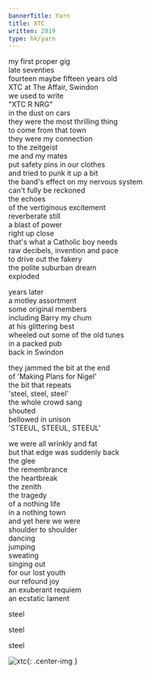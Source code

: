 ```yaml
---
bannerTitle: Yarn
title: XTC 
written: 2019
type: hk/yarn
---
```



my first proper gig  
late seventies  
fourteen maybe fifteen years old  
XTC at The Affair, Swindon  
we used to write  
"XTC R NRG"  
in the dust on cars  
they were the most thrilling thing  
to come from that town  
they were my connection  
to the zeitgeist  
me and my mates  
put safety pins in our clothes  
and tried to punk it up a bit  
the band's effect on my nervous system  
can't fully be reckoned  
the echoes  
of the vertiginous excitement  
reverberate still  
a blast of power  
right up close  
that's what a Catholic boy needs  
raw decibels, invention and pace  
to drive out the fakery  
the polite suburban dream  
exploded

years later  
a motley assortment  
some original members  
including Barry my chum  
at his glittering best  
wheeled out some of the old tunes  
in a packed pub  
back in Swindon

they jammed the bit at the end  
of 'Making Plans for Nigel'  
the bit that repeats  
'steel, steel, steel'  
the whole crowd sang  
shouted  
bellowed in unison  
'STEEUL, STEEUL, STEEUL'

we were all wrinkly and fat  
but that edge was suddenly back  
the glee  
the remembrance  
the heartbreak  
the zenith  
the tragedy  
of a nothing life  
in a nothing town  
and yet here we were  
shoulder to shoulder  
dancing  
jumping  
sweating  
singing out  
for our lost youth  
our refound joy  
an exuberant requiem  
an ecstatic lament  

steel

steel

steel

![xtc](/images/bio/xtc_affair_1978.jpg "Hughie or Andrew's back of head watching XTC"){: .center-img }
